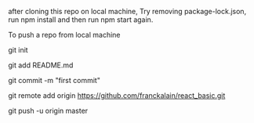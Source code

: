 after cloning this repo on local machine,
Try removing package-lock.json, run npm install and then run npm start again.

To push a repo from local machine

git init

git add README.md

git commit -m "first commit"

git remote add origin https://github.com/franckalain/react_basic.git

git push -u origin master

